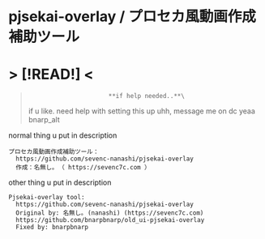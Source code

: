 # pjsekai-overlay / プロセカ風動画作成補助ツール

# > [!READ!] <
>                           **if help needed..**\
> if u like. need help with setting this up uhh, message me on dc yeaa bnarp_alt

normal thing u put in description
```
プロセカ風動画作成補助ツール：
  https://github.com/sevenc-nanashi/pjsekai-overlay
  作成：名無し｡ （ https://sevenc7c.com ）
```

other thing u put in description
```
Pjsekai-overlay tool:
  https://github.com/sevenc-nanashi/pjsekai-overlay
  Original by: 名無し｡ (nanashi) (https://sevenc7c.com)
  https://github.com/bnarpbnarp/old_ui-pjsekai-overlay
  Fixed by: bnarpbnarp
```
